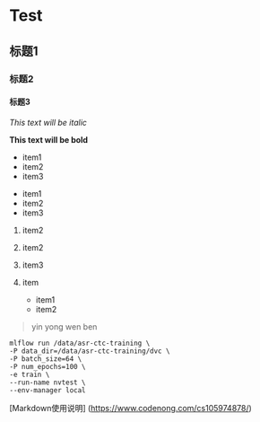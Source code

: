 # Test
## 标题1
### 标题2
#### 标题3

*This text will be italic*

**This text will be bold**

* item1
* item2
* item3

- item1
- item2
- item3

1. item2
2. item2
3. item3


1. item
   + item1
   + item2


> yin yong wen ben

    mlflow run /data/asr-ctc-training \
    -P data_dir=/data/asr-ctc-training/dvc \
    -P batch_size=64 \
    -P num_epochs=100 \
    -e train \
    --run-name nvtest \
    --env-manager local

[Markdown使用说明] (https://www.codenong.com/cs105974878/)
